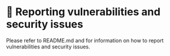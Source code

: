 # 🔐 Reporting vulnerabilities and security issues

Please refer to README.md and for information on how to report vulnerabilities and security issues.